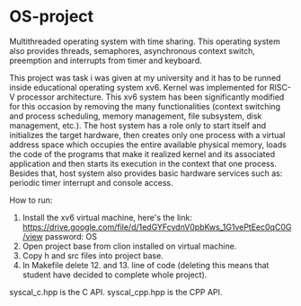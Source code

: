 # OS-project
Multithreaded operating system with time sharing. This operating system also provides threads, semaphores, asynchronous context switch, preemption and interrupts from timer and keyboard.

This project was task i was given at my university and it has to be runned inside educational operating system xv6.
Kernel was implemented for RISC-V processor architecture.
This xv6 system has been significantly modified for this occasion by removing the many functionalities (context switching and process scheduling, memory management,
file subsystem, disk management, etc.).
The host system has a role only to start itself and initializes the target hardware, then creates only one process with a virtual address space
which occupies the entire available physical memory, loads the code of the programs that make it realized kernel and its associated application and then starts its execution in the context that one process.
Besides that, host system also provides basic hardware services such as: periodic timer interrupt and console access.

How to run:
1. Install the xv6 virtual machine, here's the link: https://drive.google.com/file/d/1edGYFcvdnV0pbKws_1G1vePtEec0qC0G/view
password: OS
2. Open project base from clion installed on virtual machine.
3. Copy h and src files into project base.
4. In Makefile delete 12. and 13. line of code (deleting this means that student have decided to complete whole project).

syscal_c.hpp is the C API.
syscal_cpp.hpp is the CPP API.
